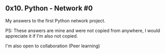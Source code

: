 ## 0x10. Python - Network #0

My answers to the first Python network project.

PS: These answers are mine and were not copied from anywhere, I would appreciate it if I'm also not copied.

I'm also open to collaboration (Peer learning)
